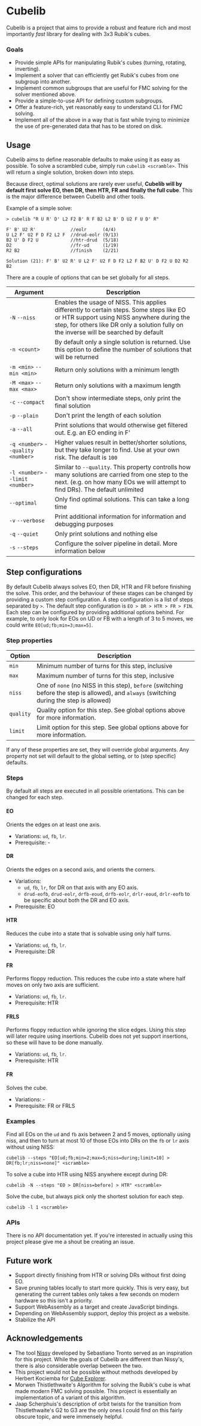 # Cubelib
Cubelib is a project that aims to provide a robust and feature rich and most importantly _fast_ library for dealing with 3x3 Rubik's cubes.

### Goals
- Provide simple APIs for manipulating Rubik's cubes (turning, rotating, inverting).
- Implement a solver that can efficiently get Rubik's cubes from one subgroup into another.
- Implement common subgroups that are useful for FMC solving for the solver mentioned above.
- Provide a simple-to-use API for defining custom subgroups.
- Offer a feature-rich, yet reasonably easy to understand CLI for FMC solving.
- Implement all of the above in a way that is fast while trying to minimize the use of pre-generated data that has to be stored on disk.

## Usage
Cubelib aims to define reasonable defaults to make using it as easy as possible.
To solve a scrambled cube, simply run `cubelib <scramble>`. This will return a single solution, broken down into steps. 

Because direct, optimal solutions are rarely ever useful, **Cubelib will by default first solve EO, then DR, then HTR, FR and finally the full cube**. This is the major difference between Cubelib and other tools.

Example of a simple solve:
```
> cubelib "R U R' D' L2 F2 B' R F B2 L2 B' D U2 F U D' R"

F' B' U2 R'             //eolr      (4/4)
U L2 F' U2 F D F2 L2 F  //drud-eolr (9/13)
B2 U' D F2 U            //htr-drud  (5/18)
D2                      //fr-ud     (1/19)
R2 B2                   //finish    (2/21)

Solution (21): F' B' U2 R' U L2 F' U2 F D F2 L2 F B2 U' D F2 U D2 R2 B2
```

There are a couple of options that can be set globally for all steps.

| Argument      | Description | 
| ------------ | ----------- |  
| `-N` `--niss` | Enables the usage of NISS. This applies differently to certain steps. Some steps like EO or HTR support using NISS anywhere during the step, for others like DR only a solution fully on the inverse will be searched by default |
| `-n <count>`  | By default only a single solution is returned. Use this option to define the number of solutions that will be returned |
| `-m <min>` `--min <min>`   | Return only solutions with a minimum length |
| `-M <max>` `--max <max>`   | Return only solutions with a maximum length |
| `-c` `--compact`   | Don't show intermediate steps, only print the final solution |
| `-p` `--plain`   | Don't print the length of each solution |
| `-a` `--all`   |  Print solutions that would otherwise get filtered out. E.g. an EO ending in F' |
| `-q <number>` `--quality <number>`   | Higher values result in better/shorter solutions, but they take longer to find. Use at your own risk. The default is `100` |
| `-l <number>` `--limit <number>`   | Similar to `--quality`. This property controlls how many solutions are carried from one step to the next. (e.g. on how many EOs we will attempt to find DRs). The default unlimited |
| `--optimal`   | Only find optimal solutions. This can take a long time |
| `-v` `--verbose`   | Print additional information for information and debugging purposes |
| `-q` `--quiet`   | Only print solutions and nothing else |
| `-s` `--steps`   | Configure the solver pipeline in detail. More information below |

## Step configurations
By default Cubelib always solves EO, then DR, HTR and FR before finishing the solve. This order, and the behaviour of these stages can be changed by providing a custom step configuration.
A step configuration is a list of steps separated by `>`. The default step configuration is `EO > DR > HTR > FR > FIN`. Each step can be configured by providing additional options behind. For example, to only look for EOs on UD or FB with a length of 3 to 5 moves, we could write `EO[ud;fb;min=3;max=5]`.

### Step properties
| Option       | Description |
| ----       | ---- | 
| `min` | Minimum number of turns for this step, inclusive |  
| `max` | Maximum number of turns for this step, inclusive |
| `niss` | One of `none` (no NISS in this step), `before` (switching before the step is allowed), and `always` (switching during the step is allowed) |
| `quality` | Quality option for this step. See global options above for more information. |
| `limit` | Limit option for this step. See global options above for more information. |

If any of these properties are set, they will override global arguments. Any property not set will default to the global setting, or to (step specific) defaults.

### Steps
By default all steps are executed in all possible orientations. This can be changed for each step.

#### EO
Orients the edges on at least one axis. 

- Variations: `ud`, `fb`, `lr`.
- Prerequisite: -

#### DR
Orients the edges on a second axis, and orients the corners. 
 - Variations: 
   - `ud`, `fb`, `lr`, for DR on that axis with any EO axis. 
   - `drud-eofb`, `drud-eolr`, `drfb-eoud`, `drfb-eolr`, `drlr-eoud`, `drlr-eofb` to be specific about both the DR and EO axis.
 - Prerequisite: EO

#### HTR
Reduces the cube into a state that is solvable using only half turns. 
- Variations: `ud`, `fb`, `lr`.
- Prerequisite: DR

#### FR
Performs floppy reduction. This reduces the cube into a state where half moves on only two axis are sufficient.
 - Variations: `ud`, `fb`, `lr`.
 - Prerequisite: HTR

#### FRLS
Performs floppy reduction while ignoring the slice edges. Using this step will later require using insertions. 
Cubelib does not yet support insertions, so these will have to be done manually.
- Variations: `ud`, `fb`, `lr`.
- Prerequisite: HTR

#### FR
Solves the cube.
- Variations: -
- Prerequisite: FR or FRLS

### Examples
Find all EOs on the `ud` and `fb` axis between 2 and 5 moves, optionally using niss, and then to turn at most 10 of those EOs into DRs on the `fb` or `lr` axis without using NISS:
```
cubelib --steps "EO[ud;fb;min=2;max=5;niss=during;limit=10] > DR[fb;lr;niss=none]" <scramble>
```

To solve a cube into HTR using NISS anywhere except during DR:

```
cubelib -N --steps "EO > DR[niss=before] > HTR" <scramble>
```

Solve the cube, but always pick only the shortest solution for each step.
```
cubelib -l 1 <scramble>
```

### APIs
There is no API documentation yet. If you're interested in actually using this project please give me a shout be creating an issue.

## Future work
 - Support directly finishing from HTR or solving DRs without first doing EO.
 - Save pruning tables locally to start more quickly. This is very easy, but generating the current tables only takes a few seconds on modern hardware so this isn't a priority.
 - Support WebAssembly as a target and create JavaScript bindings.
 - Depending on WebAssembly support, deploy this project as a website.
 - Stabilize the API

## Acknowledgements
 - The tool [Nissy](https://nissy.tronto.net/) developed by Sebastiano Tronto served as an inspiration for this project. While the goals of Cubelib are different than Nissy's, there is also considerable overlap between the two. 
 - This project would not be possible without methods developed by Herbert Kociemba for [Cube Explorer](http://kociemba.org/cube.htm).
 - Morwen Thistlethwaite's Algorithm for solving the Rubik's cube is what made modern FMC solving possible. This project is essentially an implementation of a variant of this algorithm.
 - Jaap Scherphuis's description of orbit twists for the transition from Thistlethwaite's G2 to G3 are the only ones I could find on this fairly obscure topic, and were immensely helpful.